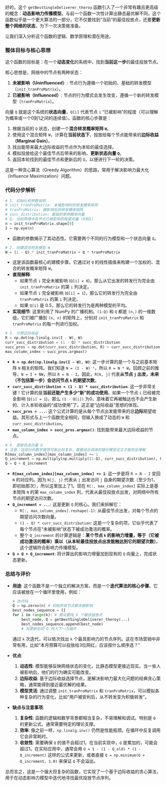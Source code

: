 好的，这个 `getBestSingleDeliverer_theroy` 函数引入了一个非常有趣且更高级的概念：**动态影响力传播模型**。与前一个函数一次性计算出静态最优解不同，这个函数似乎是一个更大算法的一部分，它不仅要找到“当前”的最佳投放点，还要**更新整个网络的状态**，为下一次决策做准备。

让我们深入分析这个函数的逻辑、数学原理和潜在用途。

### 整体目标与核心思想

这个函数的目标是：在一个**动态变化**的系统中，找到**当前这一步**的最佳投放节点。

核心思想是，网络中的节点有两种状态：
1.  **未被影响（Uninfluenced）**: 节点行为遵循一个初始的、基础的转发模型（`init_tranProMatrix`）。
2.  **已被影响（Influenced）**: 节点的行为模式会发生改变，遵循一个新的转发模型（`tranProMatrix`）。

向量 `Q` 就是这个系统的**状态向量**，`Q[i]` 代表节点 `i` “已被影响”的程度（可以理解为概率或一个0到1之间的连续值）。函数的核心步骤是：

1.  根据当前的 `Q` 状态，创建一个**混合转发概率矩阵 `W`**。
2.  使用这个混合矩阵 `W`，计算在**当前状态下**，投放给每个节点能带来的**边际收益（Marginal Gain）**。
3.  找出能带来最大边际收益的节点作为本轮的最佳选择。
4.  模拟投放给这个最佳节点后带来的影响，**更新状态向量 `Q`**。
5.  返回本轮找到的最佳节点和更新后的 `Q`，以便进行下一轮的决策。

这是一种贪心算法（Greedy Algorithm）的思路，常用于解决影响力最大化（Influence Maximization）问题。

### 代码分步解析

```python
# 1. 初始化和参数说明
# init_tranProMatrix: 未被影响时的转发概率矩阵
# tranProMatrix: 被影响后的转发概率矩阵
# succ_distribution: 基础的使用概率向量
# Q: 当前网络中各节点已被影响的程度向量 (0到1)
n = init_tranProMatrix.shape[0]
I = np.eye(n)
```
-   函数的参数揭示了其动态性。它需要两个不同的行为模型和一个状态向量 `Q`。

```python
# 2. 创建混合转发模型 W
W = (1 - Q) * init_tranProMatrix + Q * tranProMatrix
```
-   这是该函数最核心的建模步骤。它通过对 `Q` 的线性插值来构建一个加权的、混合的转发概率矩阵 `W`。
-   **直观解释**:
    -   如果节点 `i` 完全未被影响 (`Q[i] = 0`)，那么从它出发的转发行为完全由 `init_tranProMatrix` 的第 `i` 列决定。
    -   如果节点 `i` 完全被影响 (`Q[i] = 1`)，那么它的转发行为完全由 `tranProMatrix` 的第 `i` 列决定。
    -   如果 `Q[i]` 是 0.5，那么它的转发行为是两种模型的平均。
-   **实现细节**: 这里利用了 NumPy 的广播机制。`(1-Q)` 和 `Q` 都是 `(n,)` 的一维数组，它们被广播到 `(n, n)` 的矩阵上，分别对 `init_tranProMatrix` 和 `tranProMatrix` 的每一列进行加权。

```python
# 3. 计算边际收益
R = np.dot(np.linalg.inv(I - W), W)
curr_succ_distribution = (1 - Q) * succ_distribution
succ_pros = np.dot(curr_succ_distribution, R) + curr_succ_distribution
max_column_index = succ_pros.argmax()
```
-   **`R = np.dot(np.linalg.inv(I - W), W)`**: 这一步计算的是一个与之前基本矩阵 `N` 相关的矩阵。我们知道 `N = (I - W)⁻¹`，所以 `R = N * W`。回顾之前的推导，`N = I + NW`，所以 `R = N - I`。因此，`R[k, j]` 代表**从节点 `j` 出发，未来（不包括第一步）会访问节点 `k` 的期望次数**。
-   **`curr_succ_distribution = (1 - Q) * succ_distribution`**: 这一步非常关键！它计算的是**当前还能产生多少“新”的成功使用**。如果一个节点 `i` 已经被完全影响 (`Q[i] = 1`)，那么 `(1 - Q[i])` 为0，意味着它再被触达也不会产生新的、计入本轮收益的“成功使用”了。这正是“边际收益”思想的体现。
-   **`succ_pros = ...`**: 这个公式计算的是从每个节点出发能带来的总**边际**期望收益。其形式与上一个函数完全相同，但输入换成了动态的 `W` 和 `curr_succ_distribution`。
-   **`max_column_index = succ_pros.argmax()`**: 找到能带来最大边际收益的节点。

```python
# 4. 更新状态向量 Q
# 注意：这部分的数学推导可能比较复杂，需要结合具体的理论模型论文才能完全理解
R[max_column_index][max_column_index] += 1
Q_increment = np.multiply(np.multiply((1-Q), curr_succ_distribution), R[:, max_column_index].reshape(-1))
Q = Q + Q_increment
```
-   **`R[max_column_index][max_column_index] += 1`**: 这一步是将 `R = N - I` 变回 `N` 的对应列。因为 `N[j, j]` 代表从 `j` 出发访问 `j` 自身的期望次数（至少为1，即初始那次），所以这里加上了1。现在 `R[:, max_column_index]` 实际上是基本矩阵 `N` 的第 `max_column_index` 列，代表从最佳投放点出发，对网络中所有节点的期望访问次数。
-   **`Q_increment = ...`**: 这是更新 `Q` 的核心。我们来拆解它：
    -   `R[:, max_column_index].reshape(-1)`: 从最佳节点出发，对每个节点的期望访问次数向量。
    -   `(1 - Q) * curr_succ_distribution`: 这是一个复杂的项，它似乎代表了每个节点在“未被影响”状态下被成功激活的概率。
    -   整个 `Q_increment` 的计算逻辑是：**某个节点 `k` 的影响力增量，等于（它被成功激活的概率）乘以（从本轮最佳投放点出发能触达到它的期望次数）**。这个逻辑符合影响力传播模型。
-   **`Q = Q + Q_increment`**: 将计算出的影响力增量加到现有的 `Q` 向量上，完成状态更新。

### 总结与评价

-   **用途**: 这个函数不是一个独立的解决方案，而是一个**迭代算法的核心步骤**。它应该被放在一个循环里使用，例如：
    ```python
    # 伪代码
    Q = np.zeros(n) # 初始所有节点都未被影响
    best_nodes_sequence = []
    for i in range(k): # 假设要找 k 个最佳投放点
        best_node, Q = getBestSingleDeliverer_theroy(...)
        best_nodes_sequence.append(best_node)
        # 将更新后的 Q 传入下一次循环
    ```
    通过 `k` 次迭代，可以依次找出 `k` 个最具影响力的节点序列。这在市场营销中非常有用，比如“本月预算可以投放给3位网红，应该按什么顺序选？”

-   **优点**:
    1.  **动态性**: 模型能够反映网络状态的变化，比静态模型更接近现实。当一些人被影响后，他们的行为确实可能改变。
    2.  **边际收益**: 基于边际收益选择节点，是解决影响力最大化问题的经典贪心策略，通常能得到接近最优解的结果。
    3.  **模型灵活**: 通过调整 `init_tranProMatrix` 和 `tranProMatrix`，可以模拟各种复杂的行为变化，比如“用户被安利后，从不转发变为积极转发”。

-   **缺点与注意事项**:
    1.  **复杂性**: 函数的逻辑和数学背景都相当复杂，不易理解和调试。特别是 `Q` 的更新公式，通常需要特定的理论支撑。
    2.  **效率**: 像之前一样，`np.linalg.inv()` 仍然是性能瓶颈。在循环中反复调用它会非常耗时。
    3.  **收敛性**: 需要确保 `Q` 的值不会超过1。在当前实现中，`Q` 是累加的，可能会超过1。在实际应用中，通常会用 `Q = 1 - (1 - Q_old) * (1 - Q_increment)` 这样的公式来更新，或者直接 `Q = np.minimum(Q + Q_increment, 1.0)` 来保证 `Q` 不会溢出。

总而言之，这是一个强大但复杂的函数，它实现了一个基于边际收益的贪心算法，用于在动态影响力模型中迭代地寻找最优投放节点序列。